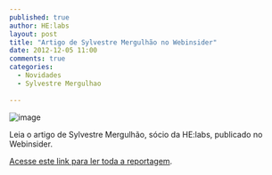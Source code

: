 ```yaml
---
published: true
author: HE:labs
layout: post
title: "Artigo de Sylvestre Mergulhão no Webinsider"
date: 2012-12-05 11:00
comments: true
categories:
  - Novidades
  - Sylvestre Mergulhao
   
---
```

![image](/blog/images/posts/2012-12-05/imprensamergulhao.jpg)

Leia o artigo de Sylvestre Mergulhão, sócio da HE:labs, publicado no Webinsider.

[Acesse este link para ler toda a reportagem](http://webinsider.uol.com.br/2012/12/05/mercado-2-0-invista-na-producao-agil-de-software/).
